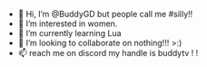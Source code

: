 - 👋 Hi, I’m @BuddyGD but people call me #silly!!
- 👀 I’m interested in women.
- 🌱 I’m currently learning Lua
- 💞️ I’m looking to collaborate on nothing!!! >:)
- 📫 reach me on discord my handle is buddytv ! !

<!---
BuddyGD/BuddyGD is a ✨ special ✨ repository because its `README.md` (this file) appears on your GitHub profile.
You can click the Preview link to take a look at your changes.
--->
